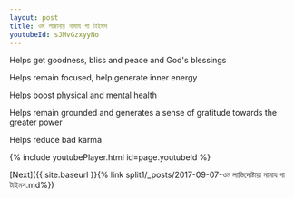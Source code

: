 ```yaml
---
layout: post
title: ওম লাম্বানায় নামায গা টাইমস
youtubeId: sJMvGzxyyNo
---
```

 
 
Helps get goodness, bliss and peace and God's blessings
 
Helps remain focused, help generate inner energy 
 
Helps boost physical and mental health 
 
Helps remain grounded and generates a sense of gratitude towards the greater power 
 
Helps reduce bad karma
 
 
 
 


{% include youtubePlayer.html id=page.youtubeId %}
 
[Next]({{ site.baseurl }}{% link  split1/_posts/2017-09-07-ওম লাভিদোষ্টায়া নামায গা টাইমস.md%})
 
